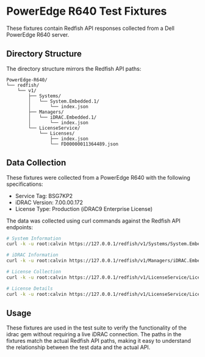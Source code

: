 # PowerEdge R640 Test Fixtures

These fixtures contain Redfish API responses collected from a Dell PowerEdge R640 server.

## Directory Structure

The directory structure mirrors the Redfish API paths:

```
PowerEdge-R640/
└── redfish/
    └── v1/
        ├── Systems/
        │   └── System.Embedded.1/
        │       └── index.json
        ├── Managers/
        │   └── iDRAC.Embedded.1/
        │       └── index.json
        └── LicenseService/
            └── Licenses/
                ├── index.json
                └── FD00000011364489.json
```

## Data Collection

These fixtures were collected from a PowerEdge R640 with the following specifications:
- Service Tag: BSG7KP2
- iDRAC Version: 7.00.00.172
- License Type: Production (iDRAC9 Enterprise License)

The data was collected using curl commands against the Redfish API endpoints:

```bash
# System Information
curl -k -u root:calvin https://127.0.0.1/redfish/v1/Systems/System.Embedded.1

# iDRAC Information
curl -k -u root:calvin https://127.0.0.1/redfish/v1/Managers/iDRAC.Embedded.1

# License Collection
curl -k -u root:calvin https://127.0.0.1/redfish/v1/LicenseService/Licenses

# License Details
curl -k -u root:calvin https://127.0.0.1/redfish/v1/LicenseService/Licenses/FD00000011364489
```

## Usage

These fixtures are used in the test suite to verify the functionality of the idrac gem without requiring a live iDRAC connection. The paths in the fixtures match the actual Redfish API paths, making it easy to understand the relationship between the test data and the actual API. 